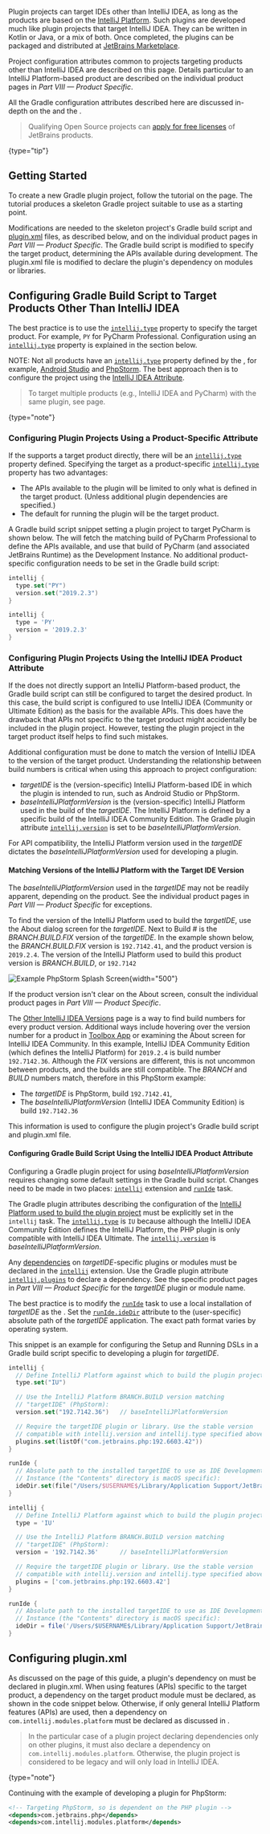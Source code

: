 [//]: # (title: Plugins Targeting IntelliJ Platform-Based IDEs)

<!-- Copyright 2000-2022 JetBrains s.r.o. and other contributors. Use of this source code is governed by the Apache 2.0 license that can be found in the LICENSE file. -->

Plugin projects can target IDEs other than IntelliJ IDEA, as long as the products are based on the [IntelliJ Platform](intellij_platform.md).
Such plugins are developed much like plugin projects that target IntelliJ IDEA.
They can be written in Kotlin or Java, or a mix of both.
Once completed, the plugins can be packaged and distributed at [JetBrains Marketplace](https://plugins.jetbrains.com).

Project configuration attributes common to projects targeting products other than IntelliJ IDEA are described on this page.
Details particular to an IntelliJ Platform-based product are described on the individual product pages in _Part VIII — Product Specific_.

All the Gradle configuration attributes described here are discussed in-depth on the [](configuring_plugin_project.md) and the [](tools_gradle_intellij_plugin.md).

> Qualifying Open Source projects can [apply for free licenses](https://www.jetbrains.com/community/opensource/) of JetBrains products.
>
{type="tip"}

## Getting Started

To create a new Gradle plugin project, follow the tutorial on the [](creating_plugin_project.md) page.
The tutorial produces a skeleton Gradle project suitable to use as a starting point.

Modifications are needed to the skeleton project's Gradle build script and <path>[plugin.xml](plugin_configuration_file.md)</path> files, as described below, and on the individual product pages in _Part VIII — Product Specific_.
The Gradle build script is modified to specify the target product, determining the APIs available during development.
The <path>plugin.xml</path> file is modified to declare the plugin's dependency on modules or libraries.

## Configuring Gradle Build Script to Target Products Other Than IntelliJ IDEA

The best practice is to use the [`intellij.type`](tools_gradle_intellij_plugin.md#intellij-extension-type) property to specify the target product.
For example, `PY` for PyCharm Professional.
Configuration using an [`intellij.type`](tools_gradle_intellij_plugin.md#intellij-extension-type) property is explained in the [](#configuring-plugin-projects-using-a-product-specific-attribute) section below.

NOTE: Not all products have an [`intellij.type`](tools_gradle_intellij_plugin.md#intellij-extension-type) property defined by the [](tools_gradle_intellij_plugin.md), for example, [Android Studio](android_studio.md) and [PhpStorm](phpstorm.md).
The best approach then is to configure the project using the [IntelliJ IDEA Attribute](#configuring-gradle-build-script-using-the-intellij-idea-product-attribute).

> To target multiple products (e.g., IntelliJ IDEA and PyCharm) with the same plugin, see [](plugin_compatibility.md) page.
>
{type="note"}

### Configuring Plugin Projects Using a Product-Specific Attribute

If the [](tools_gradle_intellij_plugin.md) supports a target product directly, there will be an [`intellij.type`](tools_gradle_intellij_plugin.md#intellij-extension-type) property defined.
Specifying the target as a product-specific [`intellij.type`](tools_gradle_intellij_plugin.md#intellij-extension-type) property has two advantages:
* The APIs available to the plugin will be limited to only what is defined in the target product.
  (Unless additional plugin dependencies are specified.)
* The default [](ide_development_instance.md) for running the plugin will be the target product.

A Gradle build script snippet setting a plugin project to target PyCharm is shown below.
The [](tools_gradle_intellij_plugin.md) will fetch the matching build of PyCharm Professional to define the APIs available, and use that build of PyCharm (and associated JetBrains Runtime) as the Development Instance.
No additional product-specific configuration needs to be set in the Gradle build script:

<tabs group="languages">
<tab title="Kotlin" group-key="kotlin">

```kotlin
intellij {
  type.set("PY")
  version.set("2019.2.3")
}
```

</tab>
<tab title="Groovy" group-key="groovy">

```groovy
intellij {
  type = 'PY'
  version = '2019.2.3'
}
```

</tab>
</tabs>

### Configuring Plugin Projects Using the IntelliJ IDEA Product Attribute

If the [](tools_gradle_intellij_plugin.md) does not directly support an IntelliJ Platform-based product, the Gradle build script can still be configured to target the desired product.
In this case, the build script is configured to use IntelliJ IDEA (Community or Ultimate Edition) as the basis for the available APIs.
This does have the drawback that APIs not specific to the target product might accidentally be included in the plugin project.
However, testing the plugin project in the target product itself helps to find such mistakes.

Additional configuration must be done to match the version of IntelliJ IDEA to the version of the target product.
Understanding the relationship between build numbers is critical when using this approach to project configuration:
* _targetIDE_ is the (version-specific) IntelliJ Platform-based IDE in which the plugin is intended to run, such as Android Studio or PhpStorm.
* _baseIntelliJPlatformVersion_ is the (version-specific) IntelliJ Platform used in the build of the _targetIDE_.
  The IntelliJ Platform is defined by a specific build of the IntelliJ IDEA Community Edition.
  The Gradle plugin attribute [`intellij.version`](configuring_plugin_project.md#intellij-platform-configuration) is set to be _baseIntelliJPlatformVersion_.

For API compatibility, the IntelliJ Platform version used in the _targetIDE_ dictates the _baseIntelliJPlatformVersion_ used for developing a plugin.

#### Matching Versions of the IntelliJ Platform with the Target IDE Version

The _baseIntelliJPlatformVersion_ used in the _targetIDE_ may not be readily apparent, depending on the product.
See the individual product pages in _Part VIII — Product Specific_ for exceptions.

To find the version of the IntelliJ Platform used to build the _targetIDE_, use the <control>About</control> dialog screen for the _targetIDE_.
Next to <control>Build #</control> is the *BRANCH.BUILD.FIX* version of the _targetIDE_.
In the example shown below, the *BRANCH.BUILD.FIX* version is `192.7142.41`, and the product version is `2019.2.4`.
The version of the IntelliJ Platform used to build this product version is *BRANCH.BUILD*, or `192.7142`

![Example PhpStorm Splash Screen](phpstorm_build.png){width="500"}

If the product version isn't clear on the <control>About</control> screen, consult the individual product pages in _Part VIII — Product Specific_.

The [Other IntelliJ IDEA Versions](https://www.jetbrains.com/idea/download/other.html) page is a way to find build numbers for every product version.
Additional ways include hovering over the version number for a product in [Toolbox App](https://www.jetbrains.com/toolbox-app/) or examining the <control>About</control> screen for IntelliJ IDEA Community.
In this example, IntelliJ IDEA Community Edition (which defines the IntelliJ Platform) for `2019.2.4` is build number `192.7142.36`.
Although the *FIX* versions are different, this is not uncommon between products, and the builds are still compatible.
The *BRANCH* and *BUILD* numbers match, therefore in this PhpStorm example:
* The _targetIDE_ is PhpStorm, build `192.7142.41`,
* The _baseIntelliJPlatformVersion_ (IntelliJ IDEA Community Edition) is build `192.7142.36`

This information is used to configure the plugin project's Gradle build script and <path>plugin.xml</path> file.

#### Configuring Gradle Build Script Using the IntelliJ IDEA Product Attribute

Configuring a Gradle plugin project for using _baseIntelliJPlatformVersion_ requires changing some default settings in the Gradle build script.
Changes need to be made in two places: [`intellij`](tools_gradle_intellij_plugin.md#configuration-intellij-extension) extension and [`runIde`](tools_gradle_intellij_plugin.md#tasks-runide) task.

The Gradle plugin attributes describing the configuration of the [IntelliJ Platform used to build the plugin project](configuring_plugin_project.md#intellij-platform-configuration) must be explicitly set in the `intellij` task.
The [`intellij.type`](tools_gradle_intellij_plugin.md#intellij-extension-type) is `IU` because although the IntelliJ IDEA Community Edition defines the IntelliJ Platform, the PHP plugin is only compatible with IntelliJ IDEA Ultimate.
The [`intellij.version`](tools_gradle_intellij_plugin.md#intellij-extension-version) is _baseIntelliJPlatformVersion_.

Any [dependencies](configuring_plugin_project.md#plugin-dependencies) on _targetIDE_-specific plugins or modules must be declared in the [`intellij`](tools_gradle_intellij_plugin.md#configuration-intellij-extension) extension.
Use the Gradle plugin attribute [`intellij.plugins`](tools_gradle_intellij_plugin.md#intellij-extension-plugins) to declare a dependency.
See the specific product pages in _Part VIII — Product Specific_ for the _targetIDE_ plugin or module name.

The best practice is to modify the [`runIde`](tools_gradle_intellij_plugin.md#tasks-runide) task to use a local installation of _targetIDE_ as the [](ide_development_instance.md).
Set the [`runIde.ideDir`](tools_gradle_intellij_plugin.md#tasks-runide-idedir) attribute to the (user-specific) absolute path of the _targetIDE_ application.
The exact path format varies by operating system.

This snippet is an example for configuring the Setup and Running DSLs in a Gradle build script specific to developing a plugin for _targetIDE_.

<tabs group="languages">
<tab title="Kotlin" group-key="kotlin">

```kotlin
intellij {
  // Define IntelliJ Platform against which to build the plugin project.
  type.set("IU")

  // Use the IntelliJ Platform BRANCH.BUILD version matching
  // "targetIDE" (PhpStorm):
  version.set("192.7142.36")   // baseIntelliJPlatformVersion

  // Require the targetIDE plugin or library. Use the stable version
  // compatible with intellij.version and intellij.type specified above:
  plugins.set(listOf("com.jetbrains.php:192.6603.42"))
}

runIde {
  // Absolute path to the installed targetIDE to use as IDE Development
  // Instance (the "Contents" directory is macOS specific):
  ideDir.set(file("/Users/$USERNAME$/Library/Application Support/JetBrains/Toolbox/apps/PhpStorm/ch-0/192.7142.41/PhpStorm.app/Contents"))
}
```

</tab>
<tab title="Groovy" group-key="groovy">

```groovy
intellij {
  // Define IntelliJ Platform against which to build the plugin project.
  type = 'IU'

  // Use the IntelliJ Platform BRANCH.BUILD version matching
  // "targetIDE" (PhpStorm):
  version = '192.7142.36'      // baseIntelliJPlatformVersion

  // Require the targetIDE plugin or library. Use the stable version
  // compatible with intellij.version and intellij.type specified above:
  plugins = ['com.jetbrains.php:192.6603.42']
}

runIde {
  // Absolute path to the installed targetIDE to use as IDE Development
  // Instance (the "Contents" directory is macOS specific):
  ideDir = file('/Users/$USERNAME$/Library/Application Support/JetBrains/Toolbox/apps/PhpStorm/ch-0/192.7142.41/PhpStorm.app/Contents')
}
```

</tab>
</tabs>

## Configuring plugin.xml

As discussed on the [](plugin_compatibility.md#declaring-plugin-dependencies) page of this guide, a plugin's dependency on [](plugin_compatibility.md#modules-specific-to-functionality) must be declared in <path>plugin.xml</path>.
When using features (APIs) specific to the target product, a dependency on the target product module must be declared, as shown in the code snippet below.
Otherwise, if only general IntelliJ Platform features (APIs) are used, then a dependency on `com.intellij.modules.platform` must be declared as discussed in [](plugin_compatibility.md).

> In the particular case of a plugin project declaring dependencies only on other plugins, it must also declare a dependency on `com.intellij.modules.platform`.
> Otherwise, the plugin project is considered to be legacy and will only load in IntelliJ IDEA.
>
{type="note"}

Continuing with the example of developing a plugin for PhpStorm:

```xml
<!-- Targeting PhpStorm, so is dependent on the PHP plugin -->
<depends>com.jetbrains.php</depends>
<depends>com.intellij.modules.platform</depends>
```

